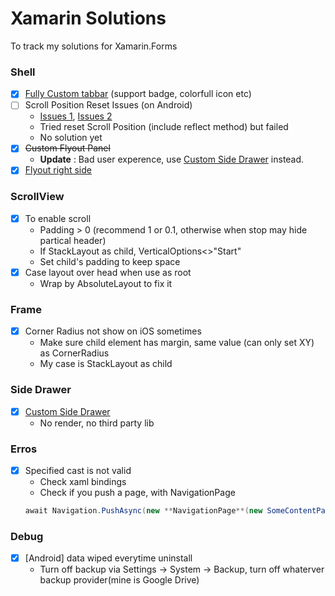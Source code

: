 # Xamarin Solutions
To track my solutions for Xamarin.Forms

### Shell
- [x] [Fully Custom tabbar](shell/shell-custom-tabbar.md) (support badge, colorfull icon etc)
- [ ] Scroll Position Reset Issues (on Android)
  - [Issues 1](https://github.com/xamarin/Xamarin.Forms/issues/8795), [Issues 2](https://github.com/xamarin/Xamarin.Forms/issues/10501)
  - Tried reset Scroll Position (include reflect method) but failed
  - No solution yet
- [x] ~~Custom Flyout Panel~~
  - **Update** : Bad user experence, use [Custom Side Drawer](shell/side-drawer.md) instead.
- [x] [Flyout right side](https://github.com/balbarak/xamarin-shell-rtl)

### ScrollView
- [x] To enable scroll
  - Padding > 0 (recommend 1 or 0.1, otherwise when stop may hide partical header)
  - If StackLayout as child, VerticalOptions<>"Start"
  - Set child's padding to keep space
- [x] Case layout over head when use as root
  - Wrap by AbsoluteLayout to fix it

### Frame
- [x] Corner Radius not show on iOS sometimes
  - Make sure child element has margin, same value (can only set XY) as CornerRadius
  - My case is StackLayout as child

### Side Drawer
- [x] [Custom Side Drawer](shell/side-drawer.md)
  - No render, no third party lib

### Erros
- [x] Specified cast is not valid
  - Check xaml bindings
  - Check if you push a page, with NavigationPage
  ``` C#
  await Navigation.PushAsync(new **NavigationPage**(new SomeContentPage()));
  ```
  
### Debug
- [x] [Android] data wiped everytime uninstall
  - Turn off backup via Settings -> System -> Backup, turn off whaterver backup provider(mine is Google Drive) 
